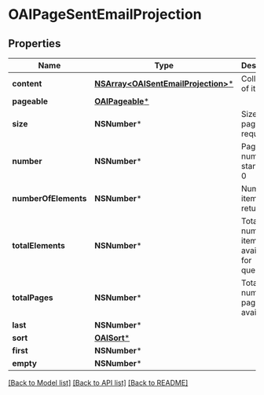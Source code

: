 # OAIPageSentEmailProjection

## Properties
Name | Type | Description | Notes
------------ | ------------- | ------------- | -------------
**content** | [**NSArray&lt;OAISentEmailProjection&gt;***](OAISentEmailProjection) | Collection of items | [optional] 
**pageable** | [**OAIPageable***](OAIPageable) |  | [optional] 
**size** | **NSNumber*** | Size of page requested | [optional] 
**number** | **NSNumber*** | Page number starting at 0 | [optional] 
**numberOfElements** | **NSNumber*** | Number of items returned | [optional] 
**totalElements** | **NSNumber*** | Total number of items available for querying | [optional] 
**totalPages** | **NSNumber*** | Total number of pages available | [optional] 
**last** | **NSNumber*** |  | [optional] 
**sort** | [**OAISort***](OAISort) |  | [optional] 
**first** | **NSNumber*** |  | [optional] 
**empty** | **NSNumber*** |  | [optional] 

[[Back to Model list]](../README#documentation-for-models) [[Back to API list]](../README#documentation-for-api-endpoints) [[Back to README]](../README)


